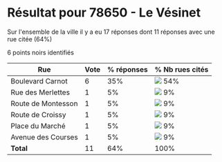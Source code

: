 # Résultat pour 78650 - Le Vésinet

Sur l'ensemble de la ville il y a eu 17 réponses dont 11 réponses avec une rue citée (64%)

6 points noirs identifiés

| Rue | Vote | % réponses | % Nb rues cités|
|-----|------|------------|----------------|
| Boulevard Carnot | 6 | 35% | <img src="../../img/bar_54.gif" />&nbsp;54%|
| Rue des Merlettes | 1 | 5% | <img src="../../img/bar_9.gif" />&nbsp;9%|
| Route de Montesson | 1 | 5% | <img src="../../img/bar_9.gif" />&nbsp;9%|
| Route de Croissy | 1 | 5% | <img src="../../img/bar_9.gif" />&nbsp;9%|
| Place du Marché | 1 | 5% | <img src="../../img/bar_9.gif" />&nbsp;9%|
| Avenue des Courses | 1 | 5% | <img src="../../img/bar_9.gif" />&nbsp;9%|
| **Total** | 11 | 64% | 100%|
